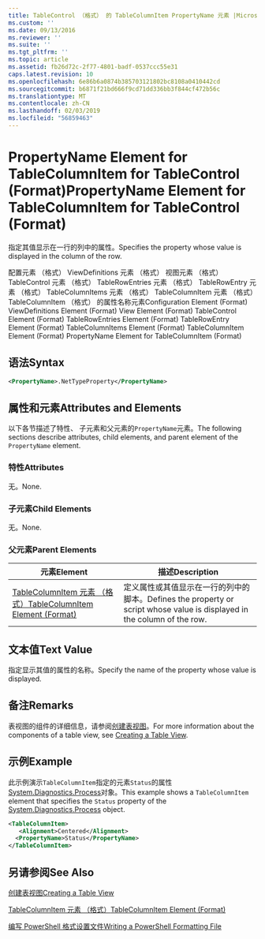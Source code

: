 ```yaml
---
title: TableControl （格式） 的 TableColumnItem PropertyName 元素 |Microsoft Docs
ms.custom: ''
ms.date: 09/13/2016
ms.reviewer: ''
ms.suite: ''
ms.tgt_pltfrm: ''
ms.topic: article
ms.assetid: fb26d72c-2f77-4801-badf-0537ccc55e31
caps.latest.revision: 10
ms.openlocfilehash: 6e86b6a0874b385703121802bc8108a0410442cd
ms.sourcegitcommit: b6871f21bd666f9cd71dd336bb3f844cf472b56c
ms.translationtype: MT
ms.contentlocale: zh-CN
ms.lasthandoff: 02/03/2019
ms.locfileid: "56859463"
---
```

# <a name="propertyname-element-for-tablecolumnitem-for-tablecontrol-format"></a><span data-ttu-id="f0bb0-102">PropertyName Element for TableColumnItem for TableControl (Format)</span><span class="sxs-lookup"><span data-stu-id="f0bb0-102">PropertyName Element for TableColumnItem for TableControl (Format)</span></span>

<span data-ttu-id="f0bb0-103">指定其值显示在一行的列中的属性。</span><span class="sxs-lookup"><span data-stu-id="f0bb0-103">Specifies the property whose value is displayed in the column of the row.</span></span>

<span data-ttu-id="f0bb0-104">配置元素 （格式） ViewDefinitions 元素 （格式） 视图元素 （格式） TableControl 元素 （格式） TableRowEntries 元素 （格式） TableRowEntry 元素 （格式） TableColumnItems 元素 （格式） TableColumnItem 元素 （格式）TableColumnItem （格式） 的属性名称元素</span><span class="sxs-lookup"><span data-stu-id="f0bb0-104">Configuration Element (Format) ViewDefinitions Element (Format) View Element (Format) TableControl Element (Format) TableRowEntries Element (Format) TableRowEntry Element (Format) TableColumnItems Element (Format) TableColumnItem Element (Format) PropertyName Element for TableColumnItem (Format)</span></span>

## <a name="syntax"></a><span data-ttu-id="f0bb0-105">语法</span><span class="sxs-lookup"><span data-stu-id="f0bb0-105">Syntax</span></span>

```xml
<PropertyName>.NetTypeProperty</PropertyName>
```

## <a name="attributes-and-elements"></a><span data-ttu-id="f0bb0-106">属性和元素</span><span class="sxs-lookup"><span data-stu-id="f0bb0-106">Attributes and Elements</span></span>

<span data-ttu-id="f0bb0-107">以下各节描述了特性、 子元素和父元素的`PropertyName`元素。</span><span class="sxs-lookup"><span data-stu-id="f0bb0-107">The following sections describe attributes, child elements, and parent element of the `PropertyName` element.</span></span>

### <a name="attributes"></a><span data-ttu-id="f0bb0-108">特性</span><span class="sxs-lookup"><span data-stu-id="f0bb0-108">Attributes</span></span>

<span data-ttu-id="f0bb0-109">无。</span><span class="sxs-lookup"><span data-stu-id="f0bb0-109">None.</span></span>

### <a name="child-elements"></a><span data-ttu-id="f0bb0-110">子元素</span><span class="sxs-lookup"><span data-stu-id="f0bb0-110">Child Elements</span></span>

<span data-ttu-id="f0bb0-111">无。</span><span class="sxs-lookup"><span data-stu-id="f0bb0-111">None.</span></span>

### <a name="parent-elements"></a><span data-ttu-id="f0bb0-112">父元素</span><span class="sxs-lookup"><span data-stu-id="f0bb0-112">Parent Elements</span></span>

|<span data-ttu-id="f0bb0-113">元素</span><span class="sxs-lookup"><span data-stu-id="f0bb0-113">Element</span></span>|<span data-ttu-id="f0bb0-114">描述</span><span class="sxs-lookup"><span data-stu-id="f0bb0-114">Description</span></span>|
|-------------|-----------------|
|[<span data-ttu-id="f0bb0-115">TableColumnItem 元素 （格式）</span><span class="sxs-lookup"><span data-stu-id="f0bb0-115">TableColumnItem Element (Format)</span></span>](./tablecolumnitem-element-for-tablecolumnitems-for-tablecontrol-format.md)|<span data-ttu-id="f0bb0-116">定义属性或其值显示在一行的列中的脚本。</span><span class="sxs-lookup"><span data-stu-id="f0bb0-116">Defines the property or script whose value is displayed in the column of the row.</span></span>|

## <a name="text-value"></a><span data-ttu-id="f0bb0-117">文本值</span><span class="sxs-lookup"><span data-stu-id="f0bb0-117">Text Value</span></span>

<span data-ttu-id="f0bb0-118">指定显示其值的属性的名称。</span><span class="sxs-lookup"><span data-stu-id="f0bb0-118">Specify the name of the property whose value is displayed.</span></span>

## <a name="remarks"></a><span data-ttu-id="f0bb0-119">备注</span><span class="sxs-lookup"><span data-stu-id="f0bb0-119">Remarks</span></span>

<span data-ttu-id="f0bb0-120">表视图的组件的详细信息，请参阅[创建表视图](./creating-a-table-view.md)。</span><span class="sxs-lookup"><span data-stu-id="f0bb0-120">For more information about the components of a table view, see [Creating a Table View](./creating-a-table-view.md).</span></span>

## <a name="example"></a><span data-ttu-id="f0bb0-121">示例</span><span class="sxs-lookup"><span data-stu-id="f0bb0-121">Example</span></span>

<span data-ttu-id="f0bb0-122">此示例演示`TableColumnItem`指定的元素`Status`的属性[System.Diagnostics.Process](/dotnet/api/System.Diagnostics.Process)对象。</span><span class="sxs-lookup"><span data-stu-id="f0bb0-122">This example shows a `TableColumnItem` element that specifies the `Status` property of the [System.Diagnostics.Process](/dotnet/api/System.Diagnostics.Process) object.</span></span>

```xml
<TableColumnItem>
   <Alignment>Centered</Alignment>
  <PropertyName>Status</PropertyName>
</TableColumnItem>

```

## <a name="see-also"></a><span data-ttu-id="f0bb0-123">另请参阅</span><span class="sxs-lookup"><span data-stu-id="f0bb0-123">See Also</span></span>

[<span data-ttu-id="f0bb0-124">创建表视图</span><span class="sxs-lookup"><span data-stu-id="f0bb0-124">Creating a Table View</span></span>](./creating-a-table-view.md)

[<span data-ttu-id="f0bb0-125">TableColumnItem 元素 （格式）</span><span class="sxs-lookup"><span data-stu-id="f0bb0-125">TableColumnItem Element (Format)</span></span>](./tablecolumnitem-element-for-tablecolumnitems-for-tablecontrol-format.md)

[<span data-ttu-id="f0bb0-126">编写 PowerShell 格式设置文件</span><span class="sxs-lookup"><span data-stu-id="f0bb0-126">Writing a PowerShell Formatting File</span></span>](./writing-a-powershell-formatting-file.md)
